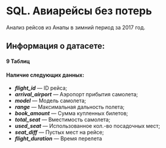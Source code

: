 # SQL. Авиарейсы без потерь

Анализ рейсов из Анапы в зимний период за 2017 год.

## Информация о датасете:

#### 9 Таблиц
#### Наличие следующих данных:

- ***flight_id*** — ID рейса;
- ***arrival_airport*** — Аэропорт прибытия самолета;
- ***model*** — Модель самолета;
- ***range*** — Максимальная дальность полета;
- ***book_amount*** — Сумма купленных билетов;
- ***total_seat*** — Вместимость самолета;
- ***used_seat*** — Использованное кол.-во посадочных мест;
- ***seat_diff*** — Пустых мест на рейсе;
- ***flight_duration*** — Время перелета
